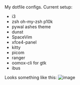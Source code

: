 My dotfile configs.
Current setup:
* i3
* zsh oh-my-zsh p10k
* pywal ashes theme
* dunst
* SpaceVim
* xfce4-panel
* kitty
* picom
* ranger
* oomox-cli for gtk
* ibus

Looks something like this:
![image](https://user-images.githubusercontent.com/56129498/132264197-82e77022-6a89-473e-866a-86079be54003.png)

